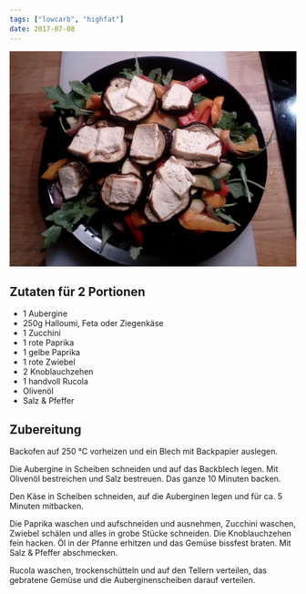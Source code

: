 ```yaml
---
tags: ["lowcarb", "highfat"]
date: 2017-07-08
---
```


![](../uploads/Gebackene-Aubergine.jpg)

## Zutaten für 2 Portionen
- 1     Aubergine
- 250g  Halloumi, Feta oder Ziegenkäse
- 1     Zucchini
- 1     rote Paprika
- 1     gelbe Paprika
- 1     rote Zwiebel
- 2     Knoblauchzehen
- 1     handvoll Rucola
- Olivenöl
- Salz & Pfeffer

## Zubereitung
Backofen auf 250 ℃  vorheizen und ein Blech mit Backpapier auslegen.

Die Aubergine in Scheiben schneiden und auf das Backblech legen. Mit Olivenöl bestreichen und Salz bestreuen. Das ganze 10 Minuten backen.

Den Käse in Scheiben schneiden, auf die Auberginen legen und für ca. 5 Minuten mitbacken.

Die Paprika waschen und aufschneiden und ausnehmen, Zucchini waschen, Zwiebel schälen und alles in grobe Stücke schneiden. Die Knoblauchzehen fein hacken. Öl in der Pfanne erhitzen und das Gemüse bissfest braten. Mit Salz & Pfeffer abschmecken.

Rucola waschen, trockenschütteln und auf den Tellern verteilen, das gebratene Gemüse und die Auberginenscheiben darauf verteilen.
